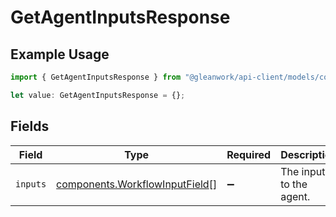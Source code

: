 # GetAgentInputsResponse

## Example Usage

```typescript
import { GetAgentInputsResponse } from "@gleanwork/api-client/models/components";

let value: GetAgentInputsResponse = {};
```

## Fields

| Field                                                                            | Type                                                                             | Required                                                                         | Description                                                                      |
| -------------------------------------------------------------------------------- | -------------------------------------------------------------------------------- | -------------------------------------------------------------------------------- | -------------------------------------------------------------------------------- |
| `inputs`                                                                         | [components.WorkflowInputField](../../models/components/workflowinputfield.md)[] | :heavy_minus_sign:                                                               | The inputs to the agent.                                                         |